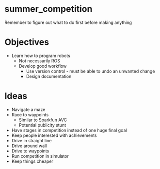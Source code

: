 # summer_competition
Remember to figure out what to do first before making anything

# Objectives
* Learn how to program robots
  * Not necessarily ROS
  * Develop good workflow
    * Use version control - must be able to undo an unwanted change
    * Design documentation

# Ideas

* Navigate a maze
* Race to waypoints
  * Similar to Sparkfun AVC
  * Potential publicity stunt
* Have stages in competition instead of one huge final goal
 * Keep people interested with achievements
 * Drive in straight line
 * Drive around wall
 * Drive to waypoints
* Run competition in simulator
 * Keep things cheaper
